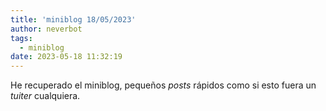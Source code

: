 ```yaml
---
title: 'miniblog 18/05/2023'
author: neverbot
tags:
  - miniblog
date: 2023-05-18 11:32:19
---
```


He recuperado el miniblog, pequeños _posts_ rápidos como si esto fuera un _tuiter_ cualquiera.
